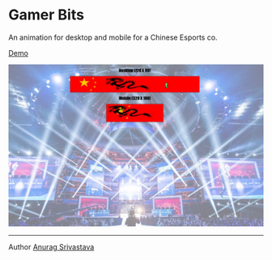 # Gamer Bits

An animation for desktop and mobile for a Chinese Esports co.

[Demo](https://envisagecyberart.in/projects/animations/gbits/)

![Screenshot1](Screenshot-1.jpg?raw=true)

___
Author [Anurag Srivastava](http://www.envisagecyberart.in)
